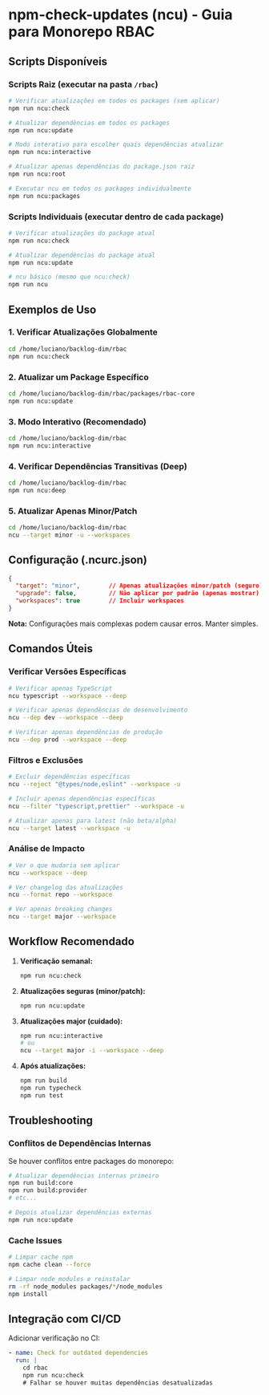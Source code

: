 # npm-check-updates (ncu) - Guia para Monorepo RBAC

## Scripts Disponíveis

### Scripts Raiz (executar na pasta `/rbac`)

```bash
# Verificar atualizações em todos os packages (sem aplicar)
npm run ncu:check

# Atualizar dependências em todos os packages
npm run ncu:update

# Modo interativo para escolher quais dependências atualizar
npm run ncu:interactive

# Atualizar apenas dependências do package.json raiz
npm run ncu:root

# Executar ncu em todos os packages individualmente
npm run ncu:packages
```

### Scripts Individuais (executar dentro de cada package)

```bash
# Verificar atualizações do package atual
npm run ncu:check

# Atualizar dependências do package atual
npm run ncu:update

# ncu básico (mesmo que ncu:check)
npm run ncu
```

## Exemplos de Uso

### 1. Verificar Atualizações Globalmente

```bash
cd /home/luciano/backlog-dim/rbac
npm run ncu:check
```

### 2. Atualizar um Package Específico

```bash
cd /home/luciano/backlog-dim/rbac/packages/rbac-core
npm run ncu:update
```

### 3. Modo Interativo (Recomendado)

```bash
cd /home/luciano/backlog-dim/rbac
npm run ncu:interactive
```

### 4. Verificar Dependências Transitivas (Deep)

```bash
cd /home/luciano/backlog-dim/rbac
npm run ncu:deep
```

### 5. Atualizar Apenas Minor/Patch

```bash
cd /home/luciano/backlog-dim/rbac
ncu --target minor -u --workspaces
```

## Configuração (.ncurc.json)

```json
{
  "target": "minor",        // Apenas atualizações minor/patch (seguro)
  "upgrade": false,         // Não aplicar por padrão (apenas mostrar)  
  "workspaces": true        // Incluir workspaces
}
```

**Nota:** Configurações mais complexas podem causar erros. Manter simples.

## Comandos Úteis

### Verificar Versões Específicas

```bash
# Verificar apenas TypeScript
ncu typescript --workspace --deep

# Verificar apenas dependências de desenvolvimento
ncu --dep dev --workspace --deep

# Verificar apenas dependências de produção
ncu --dep prod --workspace --deep
```

### Filtros e Exclusões

```bash
# Excluir dependências específicas
ncu --reject "@types/node,eslint" --workspace -u

# Incluir apenas dependências específicas
ncu --filter "typescript,prettier" --workspace -u

# Atualizar apenas para latest (não beta/alpha)
ncu --target latest --workspace -u
```

### Análise de Impacto

```bash
# Ver o que mudaria sem aplicar
ncu --workspace --deep

# Ver changelog das atualizações
ncu --format repo --workspace

# Ver apenas breaking changes
ncu --target major --workspace
```

## Workflow Recomendado

1. **Verificação semanal:**
   ```bash
   npm run ncu:check
   ```

2. **Atualizações seguras (minor/patch):**
   ```bash
   npm run ncu:update
   ```

3. **Atualizações major (cuidado):**
   ```bash
   npm run ncu:interactive
   # ou
   ncu --target major -i --workspace --deep
   ```

4. **Após atualizações:**
   ```bash
   npm run build
   npm run typecheck
   npm run test
   ```

## Troubleshooting

### Conflitos de Dependências Internas

Se houver conflitos entre packages do monorepo:

```bash
# Atualizar dependências internas primeiro
npm run build:core
npm run build:provider
# etc...

# Depois atualizar dependências externas
npm run ncu:update
```

### Cache Issues

```bash
# Limpar cache npm
npm cache clean --force

# Limpar node_modules e reinstalar
rm -rf node_modules packages/*/node_modules
npm install
```

## Integração com CI/CD

Adicionar verificação no CI:

```yaml
- name: Check for outdated dependencies
  run: |
    cd rbac
    npm run ncu:check
    # Falhar se houver muitas dependências desatualizadas
```
